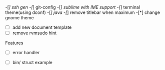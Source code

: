 
-[*] ssh gen
-[*] git-config
-[*] sublime with IME support
-[*] terminal theme(using dconf)
-[*] java
-[*] remove titlebar when maximum
-[*] change gnome theme
-[ ] add new document template
-[ ] remove rvmsudo hint

Features
-[ ] error handler
-[ ] bin/ struct example




